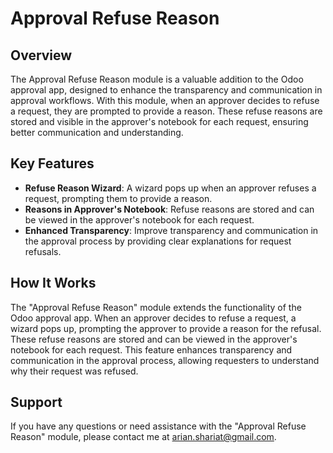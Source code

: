# Approval Refuse Reason

## Overview

The Approval Refuse Reason module is a valuable addition to the Odoo approval app, designed to enhance the transparency and communication in approval workflows. With this module, when an approver decides to refuse a request, they are prompted to provide a reason. These refuse reasons are stored and visible in the approver's notebook for each request, ensuring better communication and understanding.

## Key Features

- **Refuse Reason Wizard**: A wizard pops up when an approver refuses a request, prompting them to provide a reason.
- **Reasons in Approver's Notebook**: Refuse reasons are stored and can be viewed in the approver's notebook for each request.
- **Enhanced Transparency**: Improve transparency and communication in the approval process by providing clear explanations for request refusals.

## How It Works

The "Approval Refuse Reason" module extends the functionality of the Odoo approval app. When an approver decides to refuse a request, a wizard pops up, prompting the approver to provide a reason for the refusal. These refuse reasons are stored and can be viewed in the approver's notebook for each request. This feature enhances transparency and communication in the approval process, allowing requesters to understand why their request was refused.

## Support

If you have any questions or need assistance with the "Approval Refuse Reason" module, please contact me at [arian.shariat@gmail.com](mailto:arian.shariat@gmail.com).
